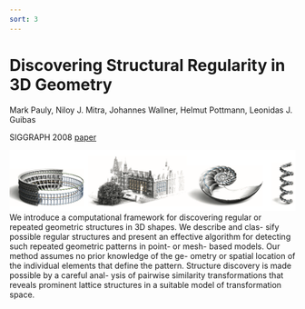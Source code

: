 ```yaml
---
sort: 3
---
```


# **Discovering Structural Regularity in 3D Geometry**

Mark Pauly, Niloy J. Mitra, Johannes Wallner, Helmut Pottmann, Leonidas J. Guibas

SIGGRAPH 2008 [paper](http://graphics.stanford.edu/~niloy/research/structure/paper_docs/structure_sig_08.pdf)

<img src="./StructuralRegularity.png"   />
We introduce a computational framework for discovering regular or repeated geometric structures in 3D shapes. We describe and clas- sify possible regular structures and present an effective algorithm for detecting such repeated geometric patterns in point- or mesh- based models. Our method assumes no prior knowledge of the ge- ometry or spatial location of the individual elements that define the pattern. Structure discovery is made possible by a careful anal- ysis of pairwise similarity transformations that reveals prominent lattice structures in a suitable model of transformation space.

